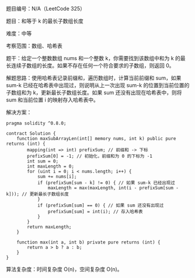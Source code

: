 题目编号：N/A（LeetCode 325）

题目：和等于 k 的最长子数组长度

难度：中等

考察范围：数组、哈希表

题干：给定一个整数数组 nums 和一个整数 k，你需要找到该数组中和为 k 的最长连续子数组的长度。如果不存在任何一个符合要求的子数组，则返回 0。

解题思路：使用哈希表记录前缀和，遍历数组时，计算当前前缀和 sum，如果 sum-k 已经在哈希表中出现过，则说明从上一次出现 sum-k 的位置到当前位置的子数组和为 k，更新最长子数组长度。如果 sum 还没有出现在哈希表中，则将 sum 和当前位置 i 的映射存入哈希表中。

解决方案：

```solidity
pragma solidity ^0.8.0;

contract Solution {
    function maxSubArrayLen(int[] memory nums, int k) public pure returns (int) {
        mapping(int => int) prefixSum; // 前缀和 -> 下标
        prefixSum[0] = -1; // 初始化，前缀和为 0 的下标为 -1
        int sum = 0;
        int maxLength = 0;
        for (uint i = 0; i < nums.length; i++) {
            sum += nums[i];
            if (prefixSum[sum - k] != 0) { // 如果 sum-k 已经出现过
                maxLength = max(maxLength, int(i - prefixSum[sum - k])); // 更新最长子数组长度
            }
            if (prefixSum[sum] == 0) { // 如果 sum 还没有出现过
                prefixSum[sum] = int(i); // 存入哈希表
            }
        }
        return maxLength;
    }
    
    function max(int a, int b) private pure returns (int) {
        return a > b ? a : b;
    }
}
```

算法复杂度：时间复杂度 O(n)，空间复杂度 O(n)。